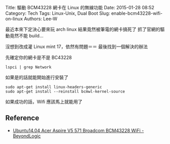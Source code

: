 Title: 驅動 BCM43228 網卡在 Linux 的無線功能
Date: 2015-01-28 08:52
Category: Tech
Tags: Linux-Unix, Dual Boot
Slug: enable-bcm43228-wifi-on-linux
Authors: Lee-W

最近本來下定決心要來玩 arch linux
結果竟然被筆電的網卡搞死了
抓了官網的驅動竟然不能 build...

沒想到改成灌 Linux mint 17，依然有問題＝＝
最後找到一個解決的辦法

<!--more-->

先確定你的網卡是不是 BC43228

```shell
lspci | grep Network
```

如果是的話就能開始進行安裝了

```shell
sudo apt-get install linux-headers-generic
sudo apt-get install --reinstall bcmwl-kernel-source
```

如果成功的話，Wifi 應該馬上就能用了

## Reference

* [Ubuntu14.04 Acer Aspire V5 571 Broadcom BCM43228 WiFi - BeyondLogic](http://wiki.beyondlogic.org/index.php?title=Ubuntu14.04_Acer_Aspire_V5_571_Broadcom_BCM43228_WiFi)
